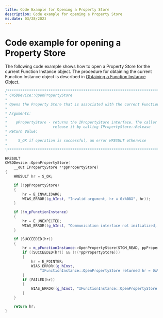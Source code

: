 ```yaml
---
title: Code Example for Opening a Property Store
description: Code example for opening a Property Store
ms.date: 03/28/2023
---
```


# Code example for opening a Property Store

The following code example shows how to open a Property Store for the current Function Instance object. The procedure for obtaining the current Function Instance object is described in [Obtaining a Function Instance Object](obtaining-a-function-instance-object.md).

```cpp
/**************************************************************************\
* CWSDDevice::OpenPropertyStore
*
* Opens the Property Store that is associated with the current Function Instance. 
*
* Arguments:
*
*    pPropertyStore - returns the IPropertyStore interface. The caller must
*                     release it by calling IPropertyStore::Release
* Return Value:
*
*     S_OK if operation is successful, an error HRESULT otherwise
*
\**************************************************************************/

HRESULT
CWSDDevice::OpenPropertyStore(
    __out IPropertyStore **ppPropertyStore)
{
    HRESULT hr = S_OK;

    if (!ppPropertyStore)
    {
        hr = E_INVALIDARG;
        WIAS_ERROR((g_hInst, "Invalid argument, hr = 0x%08X", hr));
    }

    if (!m_pFunctionInstance)
    {
        hr = E_UNEXPECTED;
        WIAS_ERROR((g_hInst, "Communication interface not initialized, hr = 0x%08X", hr));
    }

    if (SUCCEEDED(hr))
    {
        hr = m_pFunctionInstance->OpenPropertyStore(STGM_READ, ppPropertyStore);
        if ((SUCCEEDED(hr)) && (!(*ppPropertyStore)))
        {
            hr = E_POINTER;
            WIAS_ERROR((g_hInst, 
                "IFunctionInstance::OpenPropertyStore returned hr = 0x%08X with a NULL property store interface, hr = 0x%08X", hr));
        }
        if (FAILED(hr))
        {
            WIAS_ERROR((g_hInst, "IFunctionInstance::OpenPropertyStore failed, hr = 0x%08X", hr));
        }
    }

    return hr;
}
```

